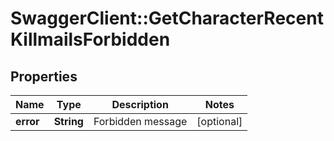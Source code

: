 # SwaggerClient::GetCharacterRecentKillmailsForbidden

## Properties
Name | Type | Description | Notes
------------ | ------------- | ------------- | -------------
**error** | **String** | Forbidden message | [optional] 


